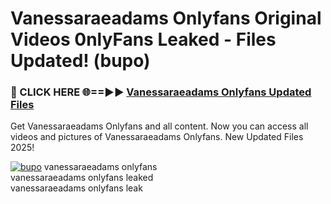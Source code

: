 # Vanessaraeadams Onlyfans Original Videos 0nlyFans Leaked - Files Updated! (bupo)

<h3>🔴 CLICK HERE 🌐==►► <a href="https://hideuri.com/03YgE1" rel="nofollow">Vanessaraeadams Onlyfans Updated Files</a></h3>

Get Vanessaraeadams Onlyfans and all content. Now you can access all videos and pictures of Vanessaraeadams Onlyfans. New Updated Files 2025!

[![bupo](https://i.imgur.com/NaUBvic.gif)](https://hideuri.com/03YgE1)
vanessaraeadams onlyfans<br>
vanessaraeadams onlyfans leaked<br>
vanessaraeadams onlyfans leak